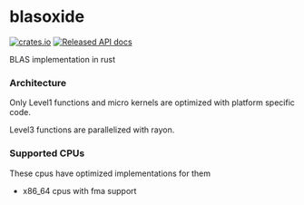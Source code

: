 # blasoxide

[![crates.io](https://meritbadge.herokuapp.com/blasoxide)](https://crates.io/crates/blasoxide)
[![Released API docs](https://docs.rs/blasoxide/badge.svg)](https://docs.rs/blasoxide)

BLAS implementation in rust

### Architecture

Only Level1 functions and micro kernels are optimized with platform specific code.

Level3 functions are parallelized with rayon.

### Supported CPUs
These cpus have optimized implementations for them

- x86_64 cpus with fma support
